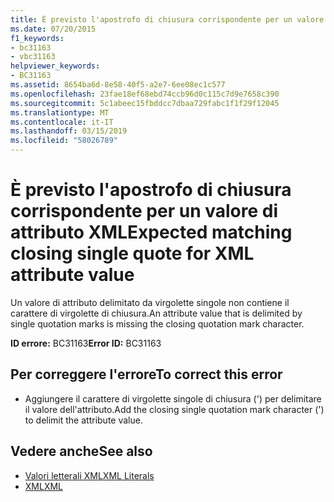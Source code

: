 ```yaml
---
title: È previsto l'apostrofo di chiusura corrispondente per un valore di attributo XML
ms.date: 07/20/2015
f1_keywords:
- bc31163
- vbc31163
helpviewer_keywords:
- BC31163
ms.assetid: 8654ba6d-8e58-40f5-a2e7-6ee08ec1c577
ms.openlocfilehash: 23fae18ef68ebd74ccb96d0c115c7d9e7658c390
ms.sourcegitcommit: 5c1abeec15fbddcc7dbaa729fabc1f1f29f12045
ms.translationtype: MT
ms.contentlocale: it-IT
ms.lasthandoff: 03/15/2019
ms.locfileid: "58026789"
---
```

# <a name="expected-matching-closing-single-quote-for-xml-attribute-value"></a><span data-ttu-id="f07b4-102">È previsto l'apostrofo di chiusura corrispondente per un valore di attributo XML</span><span class="sxs-lookup"><span data-stu-id="f07b4-102">Expected matching closing single quote for XML attribute value</span></span>
<span data-ttu-id="f07b4-103">Un valore di attributo delimitato da virgolette singole non contiene il carattere di virgolette di chiusura.</span><span class="sxs-lookup"><span data-stu-id="f07b4-103">An attribute value that is delimited by single quotation marks is missing the closing quotation mark character.</span></span>  
  
 <span data-ttu-id="f07b4-104">**ID errore:** BC31163</span><span class="sxs-lookup"><span data-stu-id="f07b4-104">**Error ID:** BC31163</span></span>  
  
## <a name="to-correct-this-error"></a><span data-ttu-id="f07b4-105">Per correggere l'errore</span><span class="sxs-lookup"><span data-stu-id="f07b4-105">To correct this error</span></span>  
  
-   <span data-ttu-id="f07b4-106">Aggiungere il carattere di virgolette singole di chiusura (') per delimitare il valore dell'attributo.</span><span class="sxs-lookup"><span data-stu-id="f07b4-106">Add the closing single quotation mark character (') to delimit the attribute value.</span></span>  
  
## <a name="see-also"></a><span data-ttu-id="f07b4-107">Vedere anche</span><span class="sxs-lookup"><span data-stu-id="f07b4-107">See also</span></span>

- [<span data-ttu-id="f07b4-108">Valori letterali XML</span><span class="sxs-lookup"><span data-stu-id="f07b4-108">XML Literals</span></span>](../../visual-basic/language-reference/xml-literals/index.md)
- [<span data-ttu-id="f07b4-109">XML</span><span class="sxs-lookup"><span data-stu-id="f07b4-109">XML</span></span>](../../visual-basic/programming-guide/language-features/xml/index.md)
